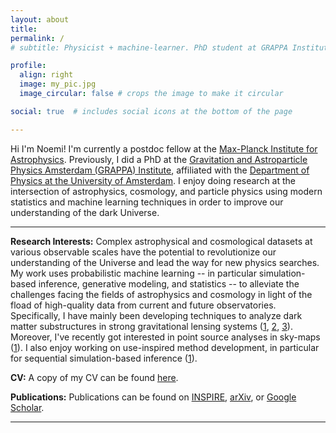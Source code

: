 ```yaml
---
layout: about
title:
permalink: /
# subtitle: Physicist + machine-learner. PhD student at GRAPPA Institute (University of Amsterdam).

profile:
  align: right
  image: my_pic.jpg
  image_circular: false # crops the image to make it circular

social: true  # includes social icons at the bottom of the page

---
```


Hi I'm Noemi! I'm currently a postdoc fellow at the [Max-Planck Institute for Astrophysics](https://www.mpa-garching.mpg.de). Previously, I did a PhD at the [Gravitation and Astroparticle Physics Amsterdam (GRAPPA) Institute](https://www.grappa.amsterdam), affiliated with the [Department of Physics at the University of Amsterdam](https://iop.uva.nl). I enjoy doing research at the intersection of astrophysics, cosmology, and particle physics using modern statistics and machine learning techniques in order to improve our understanding of the dark Universe.

---

**Research Interests:**
Complex astrophysical and cosmological datasets at various observable scales have the potential to revolutionize our understanding of the Universe and lead the way for new physics searches. My work uses probabilistic machine learning -- in particular simulation-based inference, generative modeling, and statistics -- to alleviate the challenges facing the fields of astrophysics and cosmology in light of the fload of high-quality data from current and future observatories. 
Specifically, I have mainly been developing techniques to analyze dark matter substructures in strong gravitational lensing systems ([1](https://arxiv.org/abs/2205.09126), [2](https://arxiv.org/abs/2209.09918), [3](https://arxiv.org/abs/2211.04365)). Moreover, I've recently got interested in point source analyses in sky-maps ([1](https://arxiv.org/abs/2211.04291)). I also enjoy working on use-inspired method development, in particular for sequential simulation-based inference ([1](https://arxiv.org/abs/2308.08597)).

**CV:**
A copy of my CV can be found [here](/assets/pdf/CV.pdf).

**Publications:** 
Publications can be found on [INSPIRE](https://inspirehep.net/authors/2085617), [arXiv](https://arxiv.org/a/anaumontel_n_1.html), or [Google Scholar](https://scholar.google.com/citations?hl=en&user=5YPLrhoAAAAJ).


---